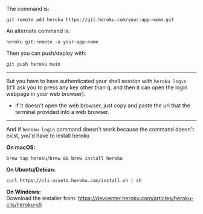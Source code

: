 
The command is:
```
git remote add heroku https://git.heroku.com/your-app-name.git
```

An alternate command is:
```
heroku git:remote -a your-app-name
```

Then you can push/deploy with:
```
git push heroku main
```

---

But you have to have authenticated your shell session with `heroku login` (it'll ask you to press any key other than q, and then it can open the login webpage in your web browser). 
- If it doesn't open the web browser, just copy and paste the url that the terminal provided into a web browser.

---

And if `heroku login` command doesn't work because the command doesn't exist, you'd have to install heroku

**On macOS:**
```
brew tap heroku/brew && brew install heroku
```

**On Ubuntu/Debian:**
```
curl https://cli-assets.heroku.com/install.sh | sh
```

**On Windows:**  
Download the installer from: https://devcenter.heroku.com/articles/heroku-clis/heroku-cli